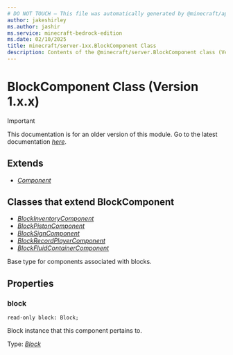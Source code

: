 ```yaml
---
# DO NOT TOUCH — This file was automatically generated by @minecraft/api-docs-generator, to report problems file an issue at https://github.com/Mojang/minecraft-scripting-libraries
author: jakeshirley
ms.author: jashir
ms.service: minecraft-bedrock-edition
ms.date: 02/10/2025
title: minecraft/server-1xx.BlockComponent Class
description: Contents of the @minecraft/server.BlockComponent class (Version 1.x.x).
---
```

# BlockComponent Class (Version 1.x.x)

> [!IMPORTANT]
> This documentation is for an older version of this module. Go to the latest documentation [*here*](../../../scriptapi/minecraft/server/BlockComponent.md).

## Extends
- [*Component*](Component.md)

## Classes that extend BlockComponent
- [*BlockInventoryComponent*](BlockInventoryComponent.md)
- [*BlockPistonComponent*](BlockPistonComponent.md)
- [*BlockSignComponent*](BlockSignComponent.md)
- [*BlockRecordPlayerComponent*](BlockRecordPlayerComponent.md)
- [*BlockFluidContainerComponent*](BlockFluidContainerComponent.md)

Base type for components associated with blocks.

## Properties

### **block**
`read-only block: Block;`

Block instance that this component pertains to.

Type: [*Block*](Block.md)
